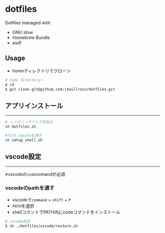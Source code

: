 # dotfiles

Dotfiles managed with

- GNU stow
- Homebrew Bundle
- asdf

## Usage

- homeディレクトリでクローン

```bash
# home directoryへ
$ cd
$ git clone git@github.com:itwillrain/dotfiles.git
```

## アプリインストール

---

```bash
# シンボリックリンクを貼る
sh dotfiles.sh

#fish のpathを通す
sh setup_shell.sh
```

## vscode設定

---

※vscodeの`code`comandが必須

### vscodeのpathを通す

- vscodeで`command` + `shift` + `P`
- `PATH`を選択
- shellコマンドでPATH内にcodeコマンドをインストール

```bash
# vscode設定
$ sh ./dotfiles/vscode/restore.sh
```

<br>
